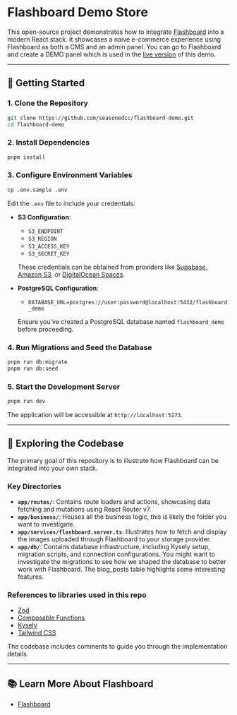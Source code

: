 # Flashboard Demo Store

This open-source project demonstrates how to integrate [Flashboard](https://www.getflashboard.com) into a modern React stack. It showcases a naive e-commerce experience using Flashboard as both a CMS and an admin panel. You can go to Flashboard and create a DEMO panel which is used in the [live version](https://demo.getflashboard.com) of this demo.

---

## 🚀 Getting Started

### 1. Clone the Repository

```bash
git clone https://github.com/seasonedcc/flashboard-demo.git
cd flashboard-demo
```

### 2. Install Dependencies

```bash
pnpm install
```

### 3. Configure Environment Variables

```bash
cp .env.sample .env
```

Edit the `.env` file to include your credentials:

- **S3 Configuration**:
  - `S3_ENDPOINT`
  - `S3_REGION`
  - `S3_ACCESS_KEY`
  - `S3_SECRET_KEY`

  These credentials can be obtained from providers like [Supabase](https://supabase.com/), [Amazon S3](https://aws.amazon.com/s3/), or [DigitalOcean Spaces](https://www.digitalocean.com/products/spaces).

- **PostgreSQL Configuration**:
  - `DATABASE_URL=postgres://user:password@localhost:5432/flashboard_demo`

  Ensure you've created a PostgreSQL database named `flashboard_demo` before proceeding.

### 4. Run Migrations and Seed the Database

```bash
pnpm run db:migrate
pnpm run db:seed
```

### 5. Start the Development Server

```bash
pnpm run dev
```

The application will be accessible at `http://localhost:5173`.

---

## 🧠 Exploring the Codebase

The primary goal of this repository is to illustrate how Flashboard can be integrated into your own stack.

### Key Directories

- **`app/routes/`**: Contains route loaders and actions, showcasing data fetching and mutations using React Router v7.
- **`app/business/`**: Houses all the business logic, this is likely the folder you want to investigate.
- **`app/services/flashboard.server.ts`**: Illustrates how to fetch and display the images uploaded through Flashboard to your storage provider.
- **`app/db/`**: Contains database infrastructure, including Kysely setup, migration scripts, and connection configurations. You might want to investigate the migrations to see how we shaped the database to better work with Flashboard. The blog_posts table highlights some interesting features.

### References to libraries used in this repo

- [Zod](https://zod.dev/)
- [Composable Functions](https://github.com/seasonedcc/composable-functions)
- [Kysely](https://github.com/kysely-org/kysely)
- [Tailwind CSS](https://tailwindcss.com/)

The codebase includes comments to guide you through the implementation details.

---

## 📚 Learn More About Flashboard

- [Flashboard](https://www.getflashboard.com)
